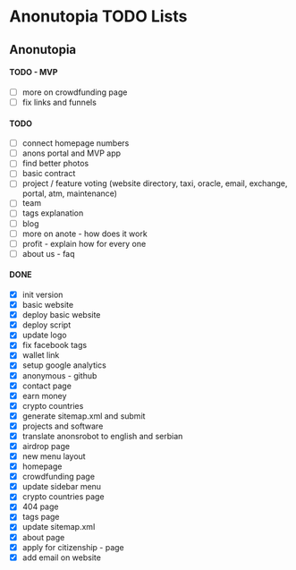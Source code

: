 # Anonutopia TODO Lists

## Anonutopia

#### TODO - MVP

- [ ] more on crowdfunding page
- [ ] fix links and funnels

#### TODO

- [ ] connect homepage numbers
- [ ] anons portal and MVP app
- [ ] find better photos
- [ ] basic contract
- [ ] project / feature voting (website directory, taxi, oracle, email, exchange, portal, atm, maintenance)
- [ ] team
- [ ] tags explanation
- [ ] blog
- [ ] more on anote - how does it work
- [ ] profit - explain how for every one
- [ ] about us - faq

#### DONE

- [x] init version
- [x] basic website
- [x] deploy basic website
- [x] deploy script
- [x] update logo
- [x] fix facebook tags
- [x] wallet link
- [x] setup google analytics
- [x] anonymous - github
- [x] contact page
- [x] earn money
- [x] crypto countries
- [x] generate sitemap.xml and submit
- [x] projects and software
- [x] translate anonsrobot to english and serbian
- [x] airdrop page
- [x] new menu layout
- [x] homepage
- [x] crowdfunding page
- [x] update sidebar menu
- [x] crypto countries page
- [x] 404 page
- [x] tags page
- [x] update sitemap.xml
- [x] about page
- [x] apply for citizenship - page
- [x] add email on website
